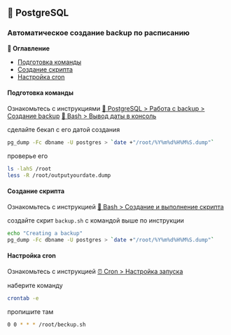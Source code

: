 ## 🐘 PostgreSQL

### Автоматическое создание backup по расписанию

**📔 Оглавление**
* [Подготовка команды](#подготовка-команды)
* [Создание скрипта](#создание-скрипта)
* [Настройка cron](#настройка-cron)

#### Подготовка команды

Ознакомьтесь с инструкциями 
[🐘 PostgreSQL > Работа с backup > Создание backup](./backup.md)
[📇 Bash > Вывод даты в консоль](../bash/date.md)

сделайте бекап с его датой создания
```sh
pg_dump -Fc dbname -U postgres > `date +"/root/%Y%m%d%H%M%S.dump"`
```

проверье его
```sh
ls -lahS /root
less -R /root/outputyourdate.dump
```

#### Создание скрипта

Ознакомьтесь с инструкцией [📇 Bash > Создание и выполнение скрипта](../bash/script.md)

создайте скрит `backup.sh` с командой выше по инструкции
```sh
echo "Creating a backup"
pg_dump -Fc dbname -U postgres > `date +"/root/%Y%m%d%H%M%S.dump"`
```

#### Настройка cron

Ознакомьтесь с инструкцией [⏰ Cron > Настройка запуска](../cron/setting.md)

наберите команду
```sh
crontab -e
```

пропишите там
```sh
0 0 * * * /root/beckup.sh
```
